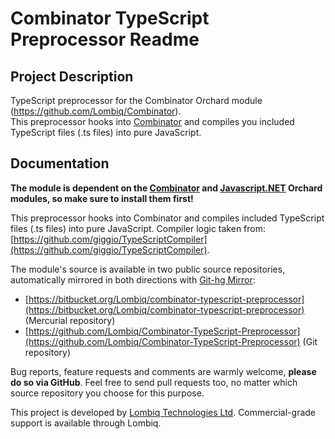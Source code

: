 # Combinator TypeScript Preprocessor Readme



## Project Description

TypeScript preprocessor for the Combinator Orchard module (https://github.com/Lombiq/Combinator).  
This preprocessor hooks into [Combinator](https://github.com/Lombiq/Combinator) and compiles you included TypeScript files (.ts files) into pure JavaScript.


## Documentation

**The module is dependent on the [Combinator](https://github.com/Lombiq/Combinator)  and [Javascript.NET](https://jsdotnetorchard.codeplex.com/) Orchard modules, so make sure to install them first!**

This preprocessor hooks into Combinator and compiles included TypeScript files (.ts files) into pure JavaScript.
Compiler logic taken from: [https://github.com/giggio/TypeScriptCompiler](https://github.com/giggio/TypeScriptCompiler).

The module's source is available in two public source repositories, automatically mirrored in both directions with [Git-hg Mirror](https://githgmirror.com):

- [https://bitbucket.org/Lombiq/combinator-typescript-preprocessor](https://bitbucket.org/Lombiq/combinator-typescript-preprocessor) (Mercurial repository)
- [https://github.com/Lombiq/Combinator-TypeScript-Preprocessor](https://github.com/Lombiq/Combinator-TypeScript-Preprocessor) (Git repository)

Bug reports, feature requests and comments are warmly welcome, **please do so via GitHub**.
Feel free to send pull requests too, no matter which source repository you choose for this purpose.

This project is developed by [Lombiq Technologies Ltd](http://lombiq.com/). Commercial-grade support is available through Lombiq.
